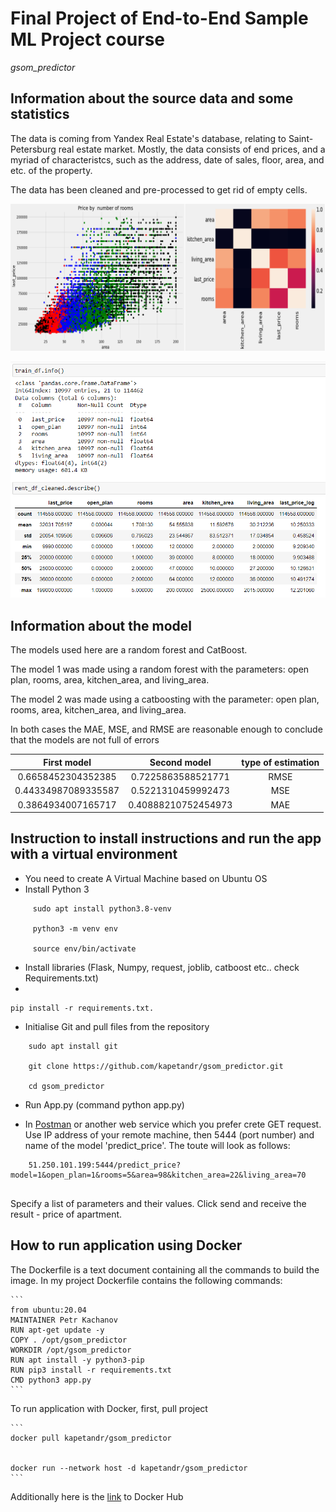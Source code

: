 # Final Project of End-to-End Sample ML Project course 

*gsom_predictor*


## Information about the source data and some statistics


The data is coming from Yandex Real Estate's database, relating to Saint-Petersburg  real estate market. Mostly, the data consists of end prices, and a myriad of characteristcs, such as the address, date of sales, floor, area, and etc. of the property.

The data has been cleaned and pre-processed to get rid of empty cells.

![Optional Text](images/2iz.png)


![Optional Text](images/1iz.png)


## Information about the model


The models used here are a random forest and CatBoost.

The model 1 was made using a random forest with the parameters: open plan, rooms, area, kitchen_area, and living_area.

The model 2 was made using a catboosting with the parameter: open plan, rooms, area, kitchen_area, and living_area.

In both cases the MAE, MSE, and RMSE are reasonable enough to conclude that the models are not full of errors

| First model | Second model | type of estimation |
| :-----------: | :-----------: | :-----------: |
| 0.6658452304352385  | 0.7225863588521771  |  RMSE        |
| 0.44334987089335587       | 0.5221310459992473        |  MSE         |
| 0.3864934007165717       | 0.40888210752454973        |  MAE         |


## Instruction to install instructions and run the app with a virtual environment


- You need to create A Virtual Machine based on Ubuntu OS
- Install Python 3

```
     sudo apt install python3.8-venv
     
     python3 -m venv env
     
     source env/bin/activate

```

- Install libraries (Flask, Numpy, request, joblib, catboost etc.. check Requirements.txt)
- 
```
pip install -r requirements.txt.
```

- Initialise Git and pull files from the repository

```
    sudo apt install git
    
    git clone https://github.com/kapetandr/gsom_predictor.git
    
    cd gsom_predictor
```

- Run App.py (command python app.py)


- In [Postman] or another web service which you prefer crete GET request. Use IP address of your remote machine, then 5444 (port number) and name of the model 'predict_price'. The toute will look as follows:

[Postman]: https://web.postman.co/workspace/My-Workspace~29d1d2ae-6cef-4338-8634-60c41af19953/request/create?requestId=01196814-ccd5-45dd-a1b6-17cb6d25e864
```
    51.250.101.199:5444/predict_price?model=1&open_plan=1&rooms=5&area=98&kitchen_area=22&living_area=70
   
```
 Specify a list of parameters and their values. Click send and receive the result - price of apartment.

## How to run application using Docker


The Dockerfile is a text document containing all the commands to build the image. In my project Dockerfile contains the following commands:

    ```
    from ubuntu:20.04
    MAINTAINER Petr Kachanov
    RUN apt-get update -y
    COPY . /opt/gsom_predictor
    WORKDIR /opt/gsom_predictor
    RUN apt install -y python3-pip
    RUN pip3 install -r requirements.txt
    CMD python3 app.py
    ```
To run application with Docker, first, pull project
   
    ```
    docker pull kapetandr/gsom_predictor
    
    
    docker run --network host -d kapetandr/gsom_predictor
    ```


Additionally here is the [link](https://hub.docker.com/r/kapetandr/gsom_predictor) to Docker Hub 

